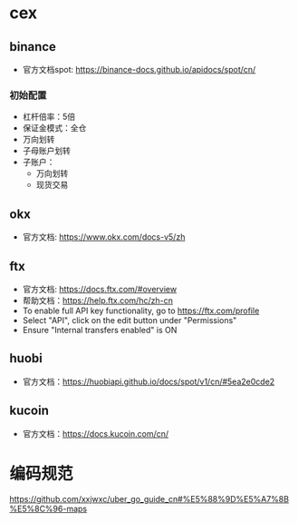 # cex

## binance
- 官方文档spot: https://binance-docs.github.io/apidocs/spot/cn/

### 初始配置
- 杠杆倍率：5倍
- 保证金模式：全仓
- 万向划转
- 子母账户划转
- 子账户：
    - 万向划转
    - 现货交易

## okx
- 官方文档: https://www.okx.com/docs-v5/zh

## ftx
- 官方文档: https://docs.ftx.com/#overview
- 帮助文档：https://help.ftx.com/hc/zh-cn
- To enable full API key functionality, go to https://ftx.com/profile
- Select "API", click on the edit button under "Permissions"
- Ensure "Internal transfers enabled" is ON

## huobi
- 官方文档：https://huobiapi.github.io/docs/spot/v1/cn/#5ea2e0cde2

## kucoin
- 官方文档：https://docs.kucoin.com/cn/

# 编码规范
https://github.com/xxjwxc/uber_go_guide_cn#%E5%88%9D%E5%A7%8B%E5%8C%96-maps


